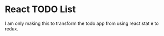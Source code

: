 # React TODO List

I am only making this to transform the todo app from using react stat e to redux.
